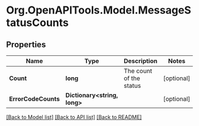 
# Org.OpenAPITools.Model.MessageStatusCounts

## Properties

Name | Type | Description | Notes
------------ | ------------- | ------------- | -------------
**Count** | **long** | The count of the status | [optional] 
**ErrorCodeCounts** | **Dictionary&lt;string, long&gt;** |  | [optional] 

[[Back to Model list]](../README.md#documentation-for-models)
[[Back to API list]](../README.md#documentation-for-api-endpoints)
[[Back to README]](../README.md)

